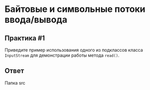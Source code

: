# Байтовые и символьные потоки ввода/вывода

## Практика #1

Приведите пример использования одного из подклассов класса `InputStream` для демонстрации работы метода `read()`.

## Ответ

Папка src